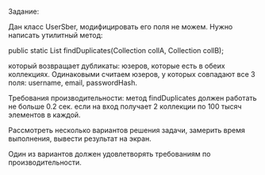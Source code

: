 Задание:

Дан класс UserSber, модифицировать его поля не можем. Нужно написать утилитный метод: 

public static List<UserSber> findDuplicates(Collection<UserSber> collA, Collection<UserSber> collB);

который возвращает дубликаты: юзеров, которые есть в обеих коллекциях.
Одинаковыми считаем юзеров, у которых совпадают все 3 поля: username, email, passwordHash.

Требования производительности: метод findDuplicates должен работать не больше 0.2 сек. если на вход получает 2 коллекции по 100 тысяч элементов в каждой.

Рассмотреть несколько вариантов решения задачи, замерить время выполнения, вывести результат на экран.

Один из вариантов должен удовлетворять требованиям по производительности.
